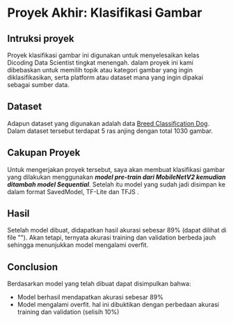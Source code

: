 # Proyek Akhir: Klasifikasi Gambar

## Intruksi proyek

Proyek klasifikasi gambar ini digunakan untuk menyelesaikan kelas Dicoding Data Scientist tingkat menengah. dalam proyek ini kami dibebaskan untuk memilih topik atau kategori gambar yang ingin diklasifikasikan, serta platform atau dataset mana yang ingin dipakai sebagai sumber data.

## Dataset

Adapun dataset yang digunakan adalah data <a href="https://www.kaggle.com/datasets/yapwh1208/dogs-breed-dataset"> Breed Classification Dog</a>. Dalam dataset tersebut terdapat 5 ras anjing dengan total 1030 gambar.

## Cakupan Proyek

Untuk mengerjakan proyek tersebut, saya akan membuat klasifikasi gambar yang dilakukan menggunakan ***model pre-train dari MobileNetV2 kemudian ditambah model Sequential***. Setelah itu model yang sudah jadi disimpan ke dalam format SavedModel, TF-Lite dan TFJS .


## Hasil

Setelah model dibuat, didapatkan hasil akurasi sebesar 89% (dapat dilihat di file ""). Akan tetapi, ternyata akurasi training dan validation berbeda jauh sehingga menunjukkan model mengalami overfit.

## Conclusion

Berdasarkan model yang telah dibuat dapat disimpulkan bahwa:
- Model berhasil mendapatkan akurasi sebesar 89%
- Model mengalami overfit. hal ini dibuktikan dengan perbedaan akurasi training dan validation (selisih 10%)
